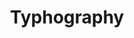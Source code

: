 ---
title: "Typhography"
description: "Typhography"
lead: ""
draft: false
images: []
menu:
  docs:
    parent: "content"
# weight: 610
toc: true
---